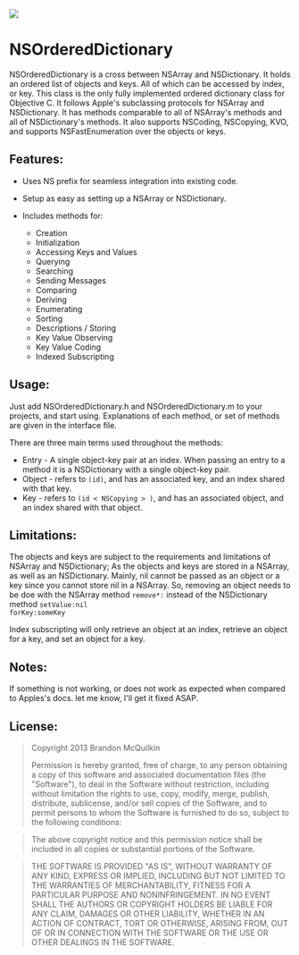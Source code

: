 <img src="https://raw.github.com/Marxon13/NSOrderedDictionary/master/ReadmeResources/NSOrderedDictionaryBanner.png">

NSOrderedDictionary
============

NSOrderedDictionary is a cross between NSArray and NSDictionary. It holds an ordered list of objects and keys. All of which can be accessed by index, or key. This class is the only fully implemented ordered dictionary class for Objective C. It follows Apple's subclassing protocols for NSArray and NSDictionary. It has methods comparable to all of NSArray's methods and all of NSDictionary's methods. It also supports NSCoding, NSCopying, KVO, and supports NSFastEnumeration over the objects or keys.

Features:
----------
* Uses NS prefix for seamless integration into existing code.

* Setup as easy as setting up a NSArray or NSDictionary.

* Includes methods for:
    * Creation
    * Initialization
    * Accessing Keys and Values
    * Querying
    * Searching
    * Sending Messages 
    * Comparing
    * Deriving
    * Enumerating
    * Sorting
    * Descriptions / Storing
    * Key Value Observing
    * Key Value Coding
    * Indexed Subscripting

Usage:
-------
Just add NSOrderedDictionary.h and NSOrderedDictionary.m to your projects, and start using. Explanations of each method, or set of methods are given in the interface file.

There are three main terms used throughout the methods:

* Entry - A single object-key pair at an index. When passing an entry to a method it is a NSDictionary with a single object-key pair.
* Object - refers to <code>(id)</code>, and has an associated key, and an index shared with that key.
* Key - refers to <code>(id < NSCopying > )</code>, and has an associated object, and an index shared with that object.

Limitations:
------------
The objects and keys are subject to the requirements and limitations of NSArray and NSDictionary; As the objects and keys are stored in a NSArray, as well as an NSDictionary. Mainly, nil cannot be passed as an object or a key since you cannot store nil in a NSArray. So, removing an object needs to be doe with the NSArray method <code>remove*:</code> instead of the NSDictionary method <code>setValue:nil forKey:someKey</code>

Index subscripting will only retrieve an object at an index, retrieve an object for a key, and set an object for a key.

Notes:
----------
If something is not working, or does not work as expected when compared to Apples's docs. let me know, I'll get it fixed ASAP.

License:
---------
> Copyright 2013 Brandon McQuilkin 
>
>Permission is hereby granted, free of charge, to any person obtaining
a copy of this software and associated documentation files (the
"Software"), to deal in the Software without restriction, including
without limitation the rights to use, copy, modify, merge, publish,
distribute, sublicense, and/or sell copies of the Software, and to
permit persons to whom the Software is furnished to do so, subject to
the following conditions:

>The above copyright notice and this permission notice shall be
included in all copies or substantial portions of the Software.

>THE SOFTWARE IS PROVIDED "AS IS", WITHOUT WARRANTY OF ANY KIND,
EXPRESS OR IMPLIED, INCLUDING BUT NOT LIMITED TO THE WARRANTIES OF
MERCHANTABILITY, FITNESS FOR A PARTICULAR PURPOSE AND
NONINFRINGEMENT. IN NO EVENT SHALL THE AUTHORS OR COPYRIGHT HOLDERS BE
LIABLE FOR ANY CLAIM, DAMAGES OR OTHER LIABILITY, WHETHER IN AN ACTION
OF CONTRACT, TORT OR OTHERWISE, ARISING FROM, OUT OF OR IN CONNECTION
WITH THE SOFTWARE OR THE USE OR OTHER DEALINGS IN THE SOFTWARE.
